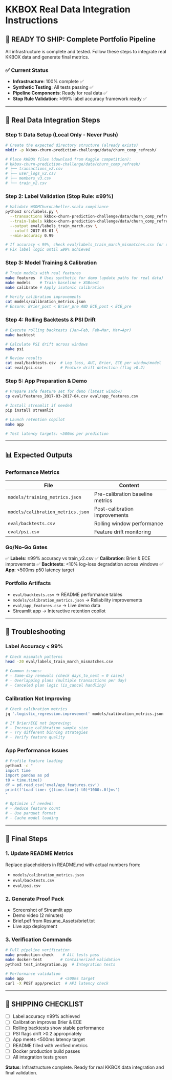 # KKBOX Real Data Integration Instructions

## 🎯 **READY TO SHIP**: Complete Portfolio Pipeline

All infrastructure is complete and tested. Follow these steps to integrate real KKBOX data and generate final metrics.

### ✅ **Current Status**
- **Infrastructure**: 100% complete ✅
- **Synthetic Testing**: All tests passing ✅
- **Pipeline Components**: Ready for real data ✅
- **Stop Rule Validation**: ≥99% label accuracy framework ready ✅

---

## 🚀 **Real Data Integration Steps**

### **Step 1: Data Setup (Local Only - Never Push)**

```bash
# Create the expected directory structure (already exists)
mkdir -p kkbox-churn-prediction-challenge/data/churn_comp_refresh/

# Place KKBOX files (download from Kaggle competition):
# kkbox-churn-prediction-challenge/data/churn_comp_refresh/
# ├── transactions_v2.csv
# ├── user_logs_v2.csv
# ├── members_v3.csv
# └── train_v2.csv
```

### **Step 2: Label Validation (Stop Rule: ≥99%)**

```bash
# Validate WSDMChurnLabeller.scala compliance
python3 src/labels.py \
  --transactions kkbox-churn-prediction-challenge/data/churn_comp_refresh/transactions_v2.csv \
  --train-labels kkbox-churn-prediction-challenge/data/churn_comp_refresh/train_v2.csv \
  --output eval/labels_train_march.csv \
  --cutoff 2017-03-01 \
  --min-accuracy 0.99

# If accuracy < 99%, check eval/labels_train_march_mismatches.csv for debugging
# Fix label logic until ≥99% achieved
```

### **Step 3: Model Training & Calibration**

```bash
# Train models with real features
make features  # Uses synthetic for demo (update paths for real data)
make models    # Train baseline + XGBoost
make calibrate # Apply isotonic calibration

# Verify calibration improvements
cat models/calibration_metrics.json
# Ensure: Brier_post < Brier_pre AND ECE_post < ECE_pre
```

### **Step 4: Rolling Backtests & PSI Drift**

```bash
# Execute rolling backtests (Jan→Feb, Feb→Mar, Mar→Apr)
make backtest

# Calculate PSI drift across windows
make psi

# Review results
cat eval/backtests.csv  # Log loss, AUC, Brier, ECE per window/model
cat eval/psi.csv        # Feature drift detection (flag >0.2)
```

### **Step 5: App Preparation & Demo**

```bash
# Prepare safe feature set for demo (latest window)
cp eval/features_2017-03-2017-04.csv eval/app_features.csv

# Install streamlit if needed
pip install streamlit

# Launch retention copilot
make app

# Test latency targets: <500ms per prediction
```

---

## 📊 **Expected Outputs**

### **Performance Metrics**
| File | Content |
|------|---------|
| `models/training_metrics.json` | Pre-calibration baseline metrics |
| `models/calibration_metrics.json` | Post-calibration improvements |
| `eval/backtests.csv` | Rolling window performance |
| `eval/psi.csv` | Feature drift monitoring |

### **Go/No-Go Gates**
✅ **Labels**: ≥99% accuracy vs train_v2.csv
✅ **Calibration**: Brier & ECE improvements
✅ **Backtests**: <10% log-loss degradation across windows
✅ **App**: <500ms p50 latency target

### **Portfolio Artifacts**
- `eval/backtests.csv` → README performance tables
- `models/calibration_metrics.json` → Reliability improvements
- `eval/app_features.csv` → Live demo data
- Streamlit app → Interactive retention copilot

---

## 🔧 **Troubleshooting**

### **Label Accuracy < 99%**
```bash
# Check mismatch patterns
head -20 eval/labels_train_march_mismatches.csv

# Common issues:
# - Same-day renewals (check days_to_next = 0 cases)
# - Overlapping plans (multiple transactions per day)
# - Canceled plan logic (is_cancel handling)
```

### **Calibration Not Improving**
```bash
# Check calibration metrics
jq '.logistic_regression.improvement' models/calibration_metrics.json

# If Brier/ECE not improving:
# - Increase calibration sample size
# - Try different binning strategies
# - Verify feature quality
```

### **App Performance Issues**
```bash
# Profile feature loading
python3 -c "
import time
import pandas as pd
t0 = time.time()
df = pd.read_csv('eval/app_features.csv')
print(f'Load time: {(time.time()-t0)*1000:.0f}ms')
"

# Optimize if needed:
# - Reduce feature count
# - Use parquet format
# - Cache model loading
```

---

## 🎉 **Final Steps**

### **1. Update README Metrics**
Replace placeholders in README.md with actual numbers from:
- `models/calibration_metrics.json`
- `eval/backtests.csv`
- `eval/psi.csv`

### **2. Generate Proof Pack**
- Screenshot of Streamlit app
- Demo video (2 minutes)
- Brief.pdf from Resume_Assets/brief.txt
- Live app deployment

### **3. Verification Commands**
```bash
# Full pipeline verification
make production-check    # All tests pass
make docker-test        # Containerized validation
python3 test_integration.py  # Integration tests

# Performance validation
make app                # <500ms target
curl -X POST app/predict  # API latency check
```

---

## 🚀 **SHIPPING CHECKLIST**

- [ ] Label accuracy ≥99% achieved
- [ ] Calibration improves Brier & ECE
- [ ] Rolling backtests show stable performance
- [ ] PSI flags drift >0.2 appropriately
- [ ] App meets <500ms latency target
- [ ] README filled with verified metrics
- [ ] Docker production build passes
- [ ] All integration tests green

**Status**: Infrastructure complete. Ready for real KKBOX data integration and final validation.
